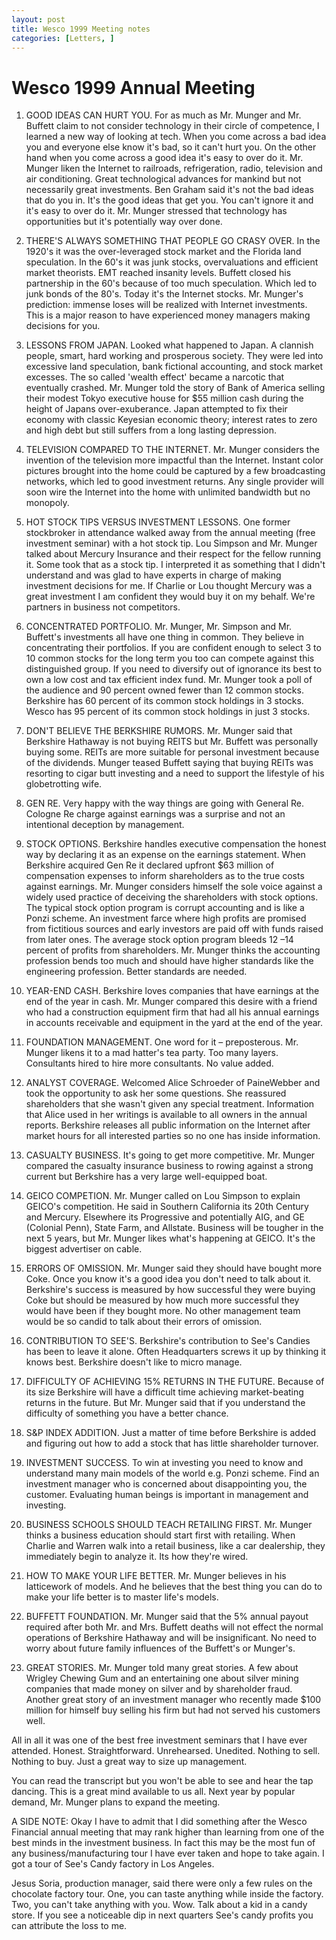 ```yaml
---
layout: post
title: Wesco 1999 Meeting notes
categories: [Letters, ]
---
```




# Wesco 1999 Annual Meeting

1. GOOD IDEAS CAN HURT YOU. For as much as Mr. Munger and Mr. Buffett claim to not consider technology in their circle of competence, I learned a new way of looking at tech. When you come across a bad idea you and everyone else know it's bad, so it can't hurt you. On the other hand when you come across a good idea it's easy to over do it. Mr. Munger liken the Internet to railroads, refrigeration, radio, television and air conditioning. Great technological advances for mankind but not necessarily great investments. Ben Graham said it's not the bad ideas that do you in. It's the good ideas that get you. You can't ignore it and it's easy to over do it. Mr. Munger stressed that technology has opportunities but it's potentially way over done.

2. THERE'S ALWAYS SOMETHING THAT PEOPLE GO CRASY OVER. In the 1920's it was the over-leveraged stock market and the Florida land speculation. In the 60's it was junk stocks, overvaluations and efficient market theorists. EMT reached insanity levels. Buffett closed his partnership in the 60's because of too much speculation. Which led to junk bonds of the 80's. Today it's the Internet stocks. Mr. Munger's prediction: immense loses will be realized with Internet investments. This is a major reason to have experienced money managers making decisions for you.

3. LESSONS FROM JAPAN. Looked what happened to Japan. A clannish people, smart, hard working and prosperous society. They were led into excessive land speculation, bank fictional accounting, and stock market excesses. The so called 'wealth effect' became a narcotic that eventually crashed. Mr. Munger told the story of Bank of America selling their modest Tokyo executive house for $55 million cash during the height of Japans over-exuberance. Japan attempted to fix their economy with classic Keyesian economic theory; interest rates to zero and high debt but still suffers from a long lasting depression.

4. TELEVISION COMPARED TO THE INTERNET. Mr. Munger considers the invention of the television more impactful than the Internet. Instant color pictures brought into the home could be captured by a few broadcasting networks, which led to good investment returns. Any single provider will soon wire the Internet into the home with unlimited bandwidth but no monopoly.

5. HOT STOCK TIPS VERSUS INVESTMENT LESSONS. One former stockbroker in attendance walked away from the annual meeting (free investment seminar) with a hot stock tip. Lou Simpson and Mr. Munger talked about Mercury Insurance and their respect for the fellow running it. Some took that as a stock tip. I interpreted it as something that I didn't understand and was glad to have experts in charge of making investment decisions for me. If Charlie or Lou thought Mercury was a great investment I am confident they would buy it on my behalf. We're partners in business not competitors.

6. CONCENTRATED PORTFOLIO. Mr. Munger, Mr. Simpson and Mr. Buffett's investments all have one thing in common. They believe in concentrating their portfolios. If you are confident enough to select 3 to 10 common stocks for the long term you too can compete against this distinguished group. If you need to diversify out of ignorance its best to own a low cost and tax efficient index fund. Mr. Munger took a poll of the audience and 90 percent owned fewer than 12 common stocks. Berkshire has 60 percent of its common stock holdings in 3 stocks. Wesco has 95 percent of its common stock holdings in just 3 stocks.

7. DON'T BELIEVE THE BERKSHIRE RUMORS. Mr. Munger said that Berkshire Hathaway is not buying REITS but Mr. Buffett was personally buying some. REITs are more suitable for personal investment because of the dividends. Munger teased Buffett saying that buying REITs was resorting to cigar butt investing and a need to support the lifestyle of his globetrotting wife.

8. GEN RE. Very happy with the way things are going with General Re. Cologne Re charge against earnings was a surprise and not an intentional deception by management.

9. STOCK OPTIONS. Berkshire handles executive compensation the honest way by declaring it as an expense on the earnings statement. When Berkshire acquired Gen Re it declared upfront $63 million of compensation expenses to inform shareholders as to the true costs against earnings. Mr. Munger considers himself the sole voice against a widely used practice of deceiving the shareholders with stock options. The typical stock option program is corrupt accounting and is like a Ponzi scheme. An investment farce where high profits are promised from fictitious sources and early investors are paid off with funds raised from later ones. The average stock option program bleeds 12 –14 percent of profits from shareholders. Mr. Munger thinks the accounting profession bends too much and should have higher standards like the engineering profession. Better standards are needed.

10. YEAR-END CASH. Berkshire loves companies that have earnings at the end of the year in cash. Mr. Munger compared this desire with a friend who had a construction equipment firm that had all his annual earnings in accounts receivable and equipment in the yard at the end of the year.

11. FOUNDATION MANAGEMENT. One word for it – preposterous. Mr. Munger likens it to a mad hatter's tea party. Too many layers. Consultants hired to hire more consultants. No value added.

12. ANALYST COVERAGE. Welcomed Alice Schroeder of PaineWebber and took the opportunity to ask her some questions. She reassured shareholders that she wasn't given any special treatment. Information that Alice used in her writings is available to all owners in the annual reports. Berkshire releases all public information on the Internet after market hours for all interested parties so no one has inside information.

13. CASUALTY BUSINESS. It's going to get more competitive. Mr. Munger compared the casualty insurance business to rowing against a strong current but Berkshire has a very large well-equipped boat.

14. GEICO COMPETION. Mr. Munger called on Lou Simpson to explain GEICO's competition. He said in Southern California its 20th Century and Mercury. Elsewhere its Progressive and potentially AIG, and GE (Colonial Penn), State Farm, and Allstate. Business will be tougher in the next 5 years, but Mr. Munger likes what's happening at GEICO. It's the biggest advertiser on cable.

15. ERRORS OF OMISSION. Mr. Munger said they should have bought more Coke. Once you know it's a good idea you don't need to talk about it. Berkshire's success is measured by how successful they were buying Coke but should be measured by how much more successful they would have been if they bought more. No other management team would be so candid to talk about their errors of omission.

16. CONTRIBUTION TO SEE'S. Berkshire's contribution to See's Candies has been to leave it alone. Often Headquarters screws it up by thinking it knows best. Berkshire doesn't like to micro manage.

17. DIFFICULTY OF ACHIEVING 15% RETURNS IN THE FUTURE. Because of its size Berkshire will have a difficult time achieving market-beating returns in the future. But Mr. Munger said that if you understand the difficulty of something you have a better chance.

18. S&P INDEX ADDITION. Just a matter of time before Berkshire is added and figuring out how to add a stock that has little shareholder turnover.

19. INVESTMENT SUCCESS. To win at investing you need to know and understand many main models of the world e.g. Ponzi scheme. Find an investment manager who is concerned about disappointing you, the customer. Evaluating human beings is important in management and investing.

20. BUSINESS SCHOOLS SHOULD TEACH RETAILING FIRST. Mr. Munger thinks a business education should start first with retailing. When Charlie and Warren walk into a retail business, like a car dealership, they immediately begin to analyze it. Its how they're wired.

21. HOW TO MAKE YOUR LIFE BETTER. Mr. Munger believes in his latticework of models. And he believes that the best thing you can do to make your life better is to master life's models.

22. BUFFETT FOUNDATION. Mr. Munger said that the 5% annual payout required after both Mr. and Mrs. Buffett deaths will not effect the normal operations of Berkshire Hathaway and will be insignificant. No need to worry about future family influences of the Buffett's or Munger's.

23. GREAT STORIES. Mr. Munger told many great stories. A few about Wrigley Chewing Gum and an entertaining one about silver mining companies that made money on silver and by shareholder fraud. Another great story of an investment manager who recently made $100 million for himself buy selling his firm but had not served his customers well.

All in all it was one of the best free investment seminars that I have ever attended. Honest. Straightforward. Unrehearsed. Unedited. Nothing to sell. Nothing to buy. Just a great way to size up management.

You can read the transcript but you won't be able to see and hear the tap dancing. This is a great mind available to us all. Next year by popular demand, Mr. Munger plans to expand the meeting.

A SIDE NOTE: Okay I have to admit that I did something after the Wesco Financial annual meeting that may rank higher than learning from one of the best minds in the investment business. In fact this may be the most fun of any business/manufacturing tour I have ever taken and hope to take again. I got a tour of See's Candy factory in Los Angeles.

Jesus Soria, production manager, said there were only a few rules on the chocolate factory tour. One, you can taste anything while inside the factory. Two, you can't take anything with you. Wow. Talk about a kid in a candy store. If you see a noticeable dip in next quarters See's candy profits you can attribute the loss to me.